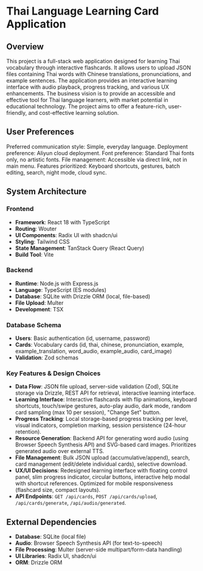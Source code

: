 # Thai Language Learning Card Application

## Overview
This project is a full-stack web application designed for learning Thai vocabulary through interactive flashcards. It allows users to upload JSON files containing Thai words with Chinese translations, pronunciations, and example sentences. The application provides an interactive learning interface with audio playback, progress tracking, and various UX enhancements. The business vision is to provide an accessible and effective tool for Thai language learners, with market potential in educational technology. The project aims to offer a feature-rich, user-friendly, and cost-effective learning solution.

## User Preferences
Preferred communication style: Simple, everyday language.
Deployment preference: Aliyun cloud deployment.
Font preference: Standard Thai fonts only, no artistic fonts.
File management: Accessible via direct link, not in main menu.
Features prioritized: Keyboard shortcuts, gestures, batch editing, search, night mode, cloud sync.

## System Architecture

### Frontend
- **Framework**: React 18 with TypeScript
- **Routing**: Wouter
- **UI Components**: Radix UI with shadcn/ui
- **Styling**: Tailwind CSS
- **State Management**: TanStack Query (React Query)
- **Build Tool**: Vite

### Backend
- **Runtime**: Node.js with Express.js
- **Language**: TypeScript (ES modules)
- **Database**: SQLite with Drizzle ORM (local, file-based)
- **File Upload**: Multer
- **Development**: TSX

### Database Schema
- **Users**: Basic authentication (id, username, password)
- **Cards**: Vocabulary cards (id, thai, chinese, pronunciation, example, example_translation, word_audio, example_audio, card_image)
- **Validation**: Zod schemas

### Key Features & Design Choices
- **Data Flow**: JSON file upload, server-side validation (Zod), SQLite storage via Drizzle, REST API for retrieval, interactive learning interface.
- **Learning Interface**: Interactive flashcards with flip animations, keyboard shortcuts, touch/swipe gestures, auto-play audio, dark mode, random card sampling (max 10 per session), "Change Set" button.
- **Progress Tracking**: Local storage-based progress tracking per level, visual indicators, completion marking, session persistence (24-hour retention).
- **Resource Generation**: Backend API for generating word audio (using Browser Speech Synthesis API) and SVG-based card images. Prioritizes generated audio over external TTS.
- **File Management**: Bulk JSON upload (accumulative/append), search, card management (edit/delete individual cards), selective download.
- **UX/UI Decisions**: Redesigned learning interface with floating control panel, slim progress indicator, circular buttons, interactive help modal with shortcut references. Optimized for mobile responsiveness (flashcard size, compact layouts).
- **API Endpoints**: `GET /api/cards`, `POST /api/cards/upload`, `/api/cards/generate`, `/api/audio/generated`.

## External Dependencies
- **Database**: SQLite (local file)
- **Audio**: Browser Speech Synthesis API (for text-to-speech)
- **File Processing**: Multer (server-side multipart/form-data handling)
- **UI Libraries**: Radix UI, shadcn/ui
- **ORM**: Drizzle ORM